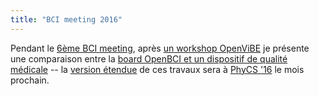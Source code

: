 ```yaml
---
title: "BCI meeting 2016"
---
```


Pendant le [6ème BCI meeting](http://bcisociety.org/meetings/bci-meeting-2016-welcome/), après [un workshop OpenViBE](http://openvibe.inria.fr/the-2nd-international-openvibe-workshop-2016/) je présente une comparaison entre la [board OpenBCI et un dispositif de qualité médicale](https://hal.inria.fr/hal-01278245) -- la [version étendue](https://hal.inria.fr/hal-01328427) de ces travaux sera à [PhyCS '16](http://www.phycs.org/) le mois prochain.
